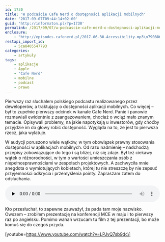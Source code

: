 ```yaml
---
id: 1730
title: 'W podcaście Cafe Nerd o dostępności aplikacji mobilnych'
date: '2017-09-07T09:44:14+02:00'
guid: 'http://informaton.pl/?p=1730'
permalink: /2017/09/07/w-podcascie-cafe-nerd-o-dostepnosci-aplikacji-mobilnych/
enclosure:
    - "http://episodes.cafenerd.pl/2017-06-30-Accessibility.mp3\n79088664\naudio/mpeg\n"
restapi_import_id:
    - 5ca8405547793
categories:
    - artykuły
tags:
    - aplikacje
    - Apple
    - 'Cafe Nerd'
    - mobilne
    - podcast
    - prawo
---
```


Pierwszy raz słuchałem polskiego podcastu realizowanego przez deweloperów, a traktujący o dostępności aplikacji mobilnych. Co więcej – był to zupełnie pierwszy odcinek w kanale Cafe Nerd. Panie i panowie rozmawiali ewidentnie z zaangażowaniem, chociaż o wciąż mało znanym temacie. Opisywali problemy, na jakie napotykają u inwestorów, gdy choćby przyjdzie im do głowy robić dostępność. Wygląda na to, że jest to pierwsza rzecz, jaka wylatuje.

W audycji poruszono wiele wątków, w tym obowiązek prawny stosowania dostępności w aplikacjach mobilnych. Od razu nadmienię – nadchodzą przepisy zobowiązujące do tego i są bliżej, niż się zdaje. Był też ciekawy wątek o różnorodności, w tym o wartości umieszczania osób z niepełnosprawnościami w zespołach projektowych. A zachwyciła mnie anegdota o wymiotujących kobietach, której tu nie streszczę by nie zepsuć przyjemności odkrycia i przemyślenia pointy. Zapraszam zatem do odsłuchania.

<audio class="wp-audio-shortcode" controls="controls" id="audio-1730-3" preload="none" style="width: 100%;"><source src="http://episodes.cafenerd.pl/2017-06-30-Accessibility.mp3?_=3" type="audio/mpeg"></source><http://episodes.cafenerd.pl/2017-06-30-Accessibility.mp3></audio>

Kto przesłuchał, to zapewne zauważył, że pada tam moje nazwisko. Owszem – zrobiłem prezentację na konferencji MCE w maju i to pierwszy raz po angielsku. Pomimo wahań wrzucam tu film z tej prezentacji, bo może komuś się do czegoś przyda.

\[youtube=https://www.youtube.com/watch?v=LPJvQ7sb9dc\]
